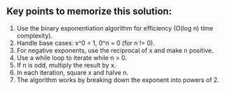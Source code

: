 ## Key points to memorize this solution:

1. Use the binary exponentiation algorithm for efficiency (O(log n) time complexity).
2. Handle base cases: x^0 = 1, 0^n = 0 (for n != 0).
3. For negative exponents, use the reciprocal of x and make n positive.
4. Use a while loop to iterate while n > 0.
5. If n is odd, multiply the result by x.
6. In each iteration, square x and halve n.
7. The algorithm works by breaking down the exponent into powers of 2.



